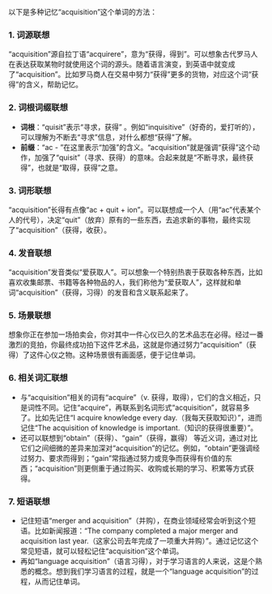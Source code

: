 以下是多种记忆“acquisition”这个单词的方法：
### 1. 词源联想
“acquisition”源自拉丁语“acquirere”，意为“获得，得到”。可以想象古代罗马人在表达获取某物时就使用这个词的源头。随着语言演变，到英语中就变成了“acquisition”。比如罗马商人在交易中努力“获得”更多的货物，对应这个词“获得”的含义，帮助记忆。
### 2. 词根词缀联想
 - **词根**：“quisit”表示“寻求，获得” 。例如“inquisitive”（好奇的，爱打听的），可以理解为不断去“寻求”信息，对什么都想“获得”了解。 
 - **前缀**：“ac - ”在这里表示“加强”的含义。“acquisition”就是强调“获得”这个动作，加强了“quisit”（寻求、获得）的意味。合起来就是“不断寻求，最终获得”，也就是“取得，获得”之意。 
### 3. 词形联想
“acquisition”长得有点像“ac + quit + ion”。可以联想成一个人（用“ac”代表某个人的代号），决定“quit”（放弃）原有的一些东西，去追求新的事物，最终实现了“acquisition”（获得，收获）。
### 4. 发音联想
“acquisition”发音类似“爱获取人”。可以想象一个特别热衷于获取各种东西，比如喜欢收集邮票、书籍等各种物品的人，我们称他为“爱获取人”，这样就和单词“acquisition”（获得，习得）的发音和含义联系起来了。 
### 5. 场景联想
想象你正在参加一场拍卖会，你对其中一件心仪已久的艺术品志在必得。经过一番激烈的竞拍，你最终成功拍下这件艺术品，这就是你通过努力“acquisition”（获得）了这件心仪之物。这种场景很有画面感，便于记住单词。 
### 6. 相关词汇联想
 - 与“acquisition”相关的词有“acquire”（v. 获得，取得），它们的含义相近，只是词性不同。记住“acquire”，再联系到名词形式“acquisition”，就容易多了。比如先记住“I acquire knowledge every day.（我每天获取知识）”，进而记住“The acquisition of knowledge is important.（知识的获得很重要）”。
 - 还可以联想到“obtain”（获得）、“gain”（获得，赢得） 等近义词，通过对比它们之间细微的差异来加深对“acquisition”的记忆。例如，“obtain”更强调经过努力、要求而得到；“gain”常指通过努力或竞争而获得有价值的东西；“acquisition”则更侧重于通过购买、收购或长期的学习、积累等方式获得。 
### 7. 短语联想
 - 记住短语“merger and acquisition”（并购），在商业领域经常会听到这个短语。比如新闻报道：“The company completed a major merger and acquisition last year.（这家公司去年完成了一项重大并购）”。通过记忆这个常见短语，就可以轻松记住“acquisition”这个单词。 
 - 再如“language acquisition”（语言习得），对于学习语言的人来说，这是个熟悉的概念。想到我们学习语言的过程，就是一个“language acquisition”的过程，从而记住单词。 